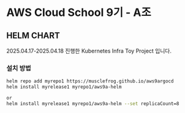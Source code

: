 # AWS Cloud School 9기 - A조

## HELM CHART
2025.04.17-2025.04.18 진행한 Kubernetes Infra Toy Project 입니다.

### 설치 방법
```bash
helm repo add myrepo1 https://musclefrog.github.io/aws9argocd
helm install myrelease1 myrepo1/aws9a-helm

or
helm install myrelease1 myrepo1/aws9a-helm --set replicaCount=8
```
